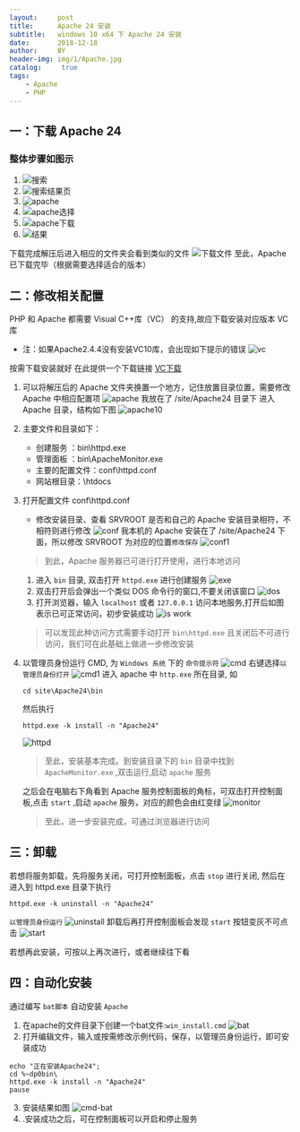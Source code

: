 ```yaml
---
layout:     post
title:      Apache 24 安装
subtitle:   windows 10 x64 下 Apache 24 安装
date:       2018-12-18
author:     BY
header-img: img/1/Apache.jpg
catalog: 	 true
tags:
    - Apache
    - PHP
---
```

## 一：下载 Apache 24
### 整体步骤如图示

1. ![搜索](https://ws2.sinaimg.cn/large/006tNbRwgy1fybvmqquovj31ff0u0hdt.jpg)
2. ![搜索结果页](https://ws4.sinaimg.cn/large/006tNbRwgy1fybvt8lqk0j31220u0wpi.jpg)
3. ![apache](https://ws1.sinaimg.cn/large/006tNbRwgy1fybvuazntsj31mw0u0asg.jpg)
4. ![apache选择](https://ws4.sinaimg.cn/large/006tNbRwgy1fybvuy7a8wj31r50u0aoy.jpg)
5. ![apache下载](https://ws2.sinaimg.cn/large/006tNbRwgy1fybvw0rc0vj315o0u04am.jpg)
6. ![结果](https://ws1.sinaimg.cn/large/006tNbRwgy1fybvwq27xqj31ca0u0gsx.jpg)

下载完成解压后进入相应的文件夹会看到类似的文件
![下载文件](https://ws4.sinaimg.cn/large/006tNbRwgy1fybw3a2t0dj310s0d4q58.jpg)
至此，Apache 已下载完毕（根据需要选择适合的版本）

## 二：修改相关配置
PHP 和 Apache 都需要 Visual C++库（VC） 的支持,故应下载安装对应版本 VC 库
- 注：如果Apache2.4.4没有安装VC10库，会出现如下提示的错误
![vc](https://ws1.sinaimg.cn/large/006tNbRwgy1fybwexk847j30bf03r3yz.jpg)

按需下载安装就好
在此提供一个下载链接 [VC下载](https://www.fujieace.com/jingyan/vc11-vc14-vc15.html)

1. 可以将解压后的 Apache 文件夹换置一个地方，记住放置目录位置，需要修改 Apache 中相应配置项
![apache](https://ws3.sinaimg.cn/large/006tNbRwgy1fyc21tww1ej30y20gqt9h.jpg)
我放在了 /site/Apache24 目录下
进入 Apache 目录，结构如下图
![apache10](https://ws3.sinaimg.cn/large/006tNbRwgy1fyc26v8ycdj30xy0oeqde.jpg)
2. 主要文件和目录如下：
   - 创建服务 ：bin\httpd.exe
   - 管理面板 ：bin\ApacheMonitor.exe
   - 主要的配置文件：conf\httpd.conf
   - 网站根目录：\htdocs
3. 打开配置文件 conf\httpd.conf
   - 修改安装目录、查看 SRVROOT 是否和自己的 Apache 安装目录相符，不相符则进行修改
   ![conf](https://ws3.sinaimg.cn/large/006tNbRwgy1fyc32jp4t5j30xs0ecq7d.jpg)
   我本机的 Apache 安装在了 /site/Apache24 下面，所以修改 SRVROOT 为对应的位置`修改保存`
   ![conf1](https://ws2.sinaimg.cn/large/006tNbRwgy1fyc3avwwx2j30zq0csgpu.jpg)
   > 到此，Apache 服务器已可进行打开使用，进行本地访问
   
   1. 进入 `bin` 目录, 双击打开 `httpd.exe` 进行创建服务
   ![exe](https://ws2.sinaimg.cn/large/006tNbRwgy1fyc3hbovfaj30xy0nsgzc.jpg)
   2. 双击打开后会弹出一个类似 DOS 命令行的窗口,不要关闭该窗口
   ![dos](https://ws1.sinaimg.cn/large/006tNbRwgy1fyc3j50kdoj31i60rygn1.jpg)
   3. 打开浏览器，输入 `localhost` 或者 `127.0.0.1` 访问本地服务,打开后如图表示已可正常访问，初步安装成功
   ![is work](https://ws2.sinaimg.cn/large/006tNbRwly1fyc3mxtmqtj31oe0u04mh.jpg)
   > 可以发现此种访问方式需要手动打开 `bin\httpd.exe` 且关闭后不可进行访问，我们可在此基础上做进一步修改安装

4. 以管理员身份运行 CMD, 为 `Windows 系统` 下的 `命令提示符`
![cmd](https://ws2.sinaimg.cn/large/006tNbRwly1fyc3xplzlnj30fg0jojzb.jpg)
右键选择`以管理员身份打开`
![cmd1](https://ws4.sinaimg.cn/large/006tNbRwgy1fyc3yv06zhj30x80f8dp2.jpg)
   进入 apache 中 `http.exe` 所在目录, 如 
   ```
   cd site\Apache24\bin
   ```
   然后执行
   ```
   httpd.exe -k install -n "Apache24"
   ```
   ![httpd](https://ws4.sinaimg.cn/large/006tNbRwgy1fyc4a3eogij313a0g2die.jpg)
   
   > 至此，安装基本完成。到安装目录下的 `bin` 目录中找到 `ApacheMonitor.exe` ,双击运行,启动 `apache` 服务

    之后会在电脑右下角看到 Apache 服务控制面板的角标，可双击打开控制面板,点击 `start` ,启动 `apache` 服务，对应的颜色会由红变绿
   ![monitor](https://ws4.sinaimg.cn/large/006tNbRwgy1fyc4fw5uuoj30te0j042h.jpg)
    > 至此，进一步安装完成，可通过浏览器进行访问
## 三：卸载
若想将服务卸载，先将服务关闭，可打开控制面板，点击 `stop` 进行关闭, 然后在进入到 httpd.exe 目录下执行
```
httpd.exe -k uninstall -n "Apache24"
```
`以管理员身份运行`
![uninstall](https://ws3.sinaimg.cn/large/006tNbRwgy1fyc4tsz6mcj30rm0c2gnz.jpg)
卸载后再打开控制面板会发现 `start` 按钮变灰不可点击
![start](https://ws2.sinaimg.cn/large/006tNbRwgy1fyc4uqltkij30te0ja77z.jpg)

若想再此安装，可按以上再次进行，或者继续往下看

## 四：自动化安装
通过编写 `bat脚本` 自动安装 `Apache`
1. 在apache的文件目录下创建一个bat文件:`win_install.cmd`
![bat](https://ws1.sinaimg.cn/large/006tNbRwgy1fyc5256mhsj30yi0oyk2g.jpg)
2. 打开编辑文件，输入或按需修改示例代码，保存，以管理员身份运行，即可安装成功
```
echo "正在安装Apache24";
cd %~dp0bin\
httpd.exe -k install -n "Apache24"
pause
```
3. 安装结果如图
![cmd-bat](https://ws1.sinaimg.cn/large/006tNbRwgy1fyc54ptrk1j30yk0ho41p.jpg)
4. .安装成功之后，可在控制面板可以开启和停止服务
